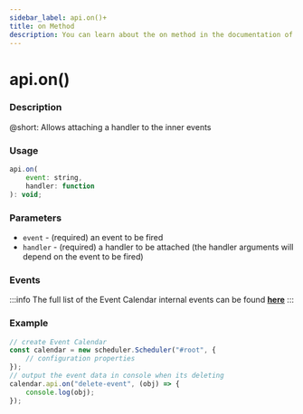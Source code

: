 ```yaml
---
sidebar_label: api.on()+
title: on Method
description: You can learn about the on method in the documentation of the DHTMLX JavaScript Event Calendar library. Browse developer guides and API reference, try out code examples and live demos, and download a free 30-day evaluation version of DHTMLX Event Calendar.
---
```


# api.on()

### Description

@short: Allows attaching a handler to the inner events

### Usage

~~~jsx {}
api.on(
	event: string,
	handler: function
): void;
~~~

### Parameters

- `event` - (required) an event to be fired 
- `handler` - (required) a handler to be attached (the handler arguments will depend on the event to be fired)

### Events

:::info
The full list of the Event Calendar internal events can be found [**here**](api/overview/events_overview.md)
:::

### Example

~~~jsx {6-8}
// create Event Calendar
const calendar = new scheduler.Scheduler("#root", {
	// configuration properties
});
// output the event data in console when its deleting
calendar.api.on("delete-event", (obj) => {
	console.log(obj);
});
~~~
